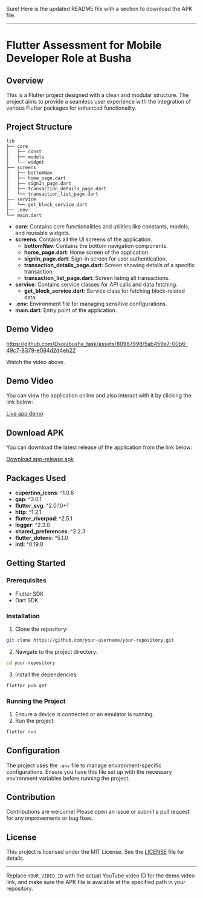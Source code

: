 Sure! Here is the updated README file with a section to download the APK file.

---

# Flutter Assessment for Mobile Developer Role at Busha

## Overview

This is a Flutter project designed with a clean and modular structure. The project aims to provide a seamless user experience with the integration of various Flutter packages for enhanced functionality.

## Project Structure

```plaintext
lib
├── core
│   ├── const
│   ├── models
│   └── widget
├── screens
│   ├── bottomNav
│   ├── home_page.dart
│   ├── signIn_page.dart
│   ├── transaction_details_page.dart
│   └── transaction_list_page.dart
├── service
│   └── get_block_service.dart
├── .env
└── main.dart
```

- **core**: Contains core functionalities and utilities like constants, models, and reusable widgets.
- **screens**: Contains all the UI screens of the application.
  - **bottomNav**: Contains the bottom navigation components.
  - **home_page.dart**: Home screen of the application.
  - **signIn_page.dart**: Sign-in screen for user authentication.
  - **transaction_details_page.dart**: Screen showing details of a specific transaction.
  - **transaction_list_page.dart**: Screen listing all transactions.
- **service**: Contains service classes for API calls and data fetching.
  - **get_block_service.dart**: Service class for fetching block-related data.
- **.env**: Environment file for managing sensitive configurations.
- **main.dart**: Entry point of the application.

## Demo Video

https://github.com/Dsoji/busha_task/assets/80987998/5ab459e7-00b6-49c7-8379-e084d2d4eb22

Watch the video above.

## Demo Video
You can view the application online and also interact with it by clicking the link below:

[Live app demo](https://appetize.io/app/jrg7xr4bzqqbtsilgwgruktuq4?device=pixel7&osVersion=13.0)

## Download APK

You can download the latest release of the application from the link below:

[Download app-release.apk](https://drive.google.com/file/d/1uQwhZO10fBVs48mJwA6cPfIu8N9f7TU5/view?usp=sharing)

## Packages Used

- **cupertino_icons**: ^1.0.6
- **gap**: ^3.0.1
- **flutter_svg**: ^2.0.10+1
- **http**: ^1.2.1
- **flutter_riverpod**: ^2.5.1
- **logger**: ^2.3.0
- **shared_preferences**: ^2.2.3
- **flutter_dotenv**: ^5.1.0
- **intl**: ^0.19.0

## Getting Started

### Prerequisites

- Flutter SDK
- Dart SDK

### Installation

1. Clone the repository:

```bash
git clone https://github.com/your-username/your-repository.git
```

2. Navigate to the project directory:

```bash
cd your-repository
```

3. Install the dependencies:

```bash
flutter pub get
```

### Running the Project

1. Ensure a device is connected or an emulator is running.
2. Run the project:

```bash
flutter run
```

## Configuration

The project uses the `.env` file to manage environment-specific configurations. Ensure you have this file set up with the necessary environment variables before running the project.

## Contribution

Contributions are welcome! Please open an issue or submit a pull request for any improvements or bug fixes.

## License

This project is licensed under the MIT License. See the [LICENSE](LICENSE) file for details.

---

Replace `YOUR_VIDEO_ID` with the actual YouTube video ID for the demo video link, and make sure the APK file is available at the specified path in your repository.
